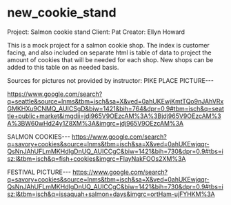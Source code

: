 # new_cookie_stand

Project: Salmon cookie stand
Client: Pat
Creator: Ellyn Howard

This is a mock project for a salmon cookie shop. The index is customer facing, and also included on separate html is table of data to project the amount of cookies that will be needed for each shop. New shops can be added to this table on as needed basis.

Sources for pictures not provided by instructor:
PIKE PLACE PICTURE---

https://www.google.com/search?q=seattle&source=lnms&tbm=isch&sa=X&ved=0ahUKEwjKmtTQo9nJAhVRxGMKHXu9CNMQ_AUICSgD&biw=1421&bih=764&dpr=0.9#tbm=isch&q=seattle+public+market&imgdii=jdj965V9OEzcAM%3A%3Bjdj965V9OEzcAM%3A%3BW60wHd24y1Z8XM%3A&imgrc=jdj965V9OEzcAM%3A

SALMON COOKIES---
https://www.google.com/search?q=savory+cookies&source=lnms&tbm=isch&sa=X&ved=0ahUKEwjqqr-QsNnJAhUFLmMKHdIgDnUQ_AUICCgC&biw=1421&bih=730&dpr=0.9#tbs=isz:l&tbm=isch&q=fish+cookies&imgrc=FIayNakFOOs2XM%3A


FESTIVAL PICTURE---
https://www.google.com/search?q=savory+cookies&source=lnms&tbm=isch&sa=X&ved=0ahUKEwjqqr-QsNnJAhUFLmMKHdIgDnUQ_AUICCgC&biw=1421&bih=730&dpr=0.9#tbs=isz:l&tbm=isch&q=issaquah+salmon+days&imgrc=ortHam-ujFYHKM%3A

